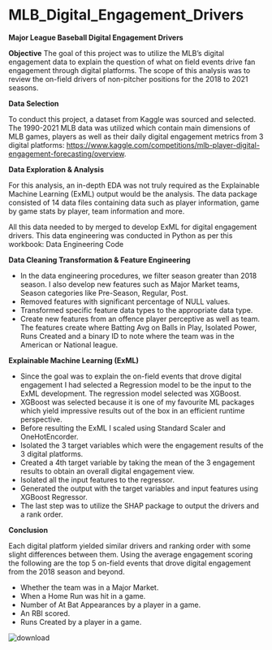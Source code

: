 # MLB_Digital_Engagement_Drivers
**Major League Baseball Digital Engagement Drivers**

**Objective**
The goal of this project was to utilize the MLB’s digital engagement data to explain the question of what on field events drive fan engagement through digital platforms. The scope of this analysis was to review the on-field drivers of non-pitcher positions for the 2018 to 2021 seasons.

**Data Selection**

To conduct this project, a dataset from Kaggle was sourced and selected. The 1990-2021 MLB data was utilized which contain main dimensions of MLB games, players as well as their daily digital engagement metrics from 3 digital platforms: https://www.kaggle.com/competitions/mlb-player-digital-engagement-forecasting/overview.

**Data Exploration & Analysis**

For this analysis, an in-depth EDA was not truly required as the Explainable Machine Learning (ExML) output would be the analysis. The data package consisted of 14 data files containing data such as player information, game by game stats by player, team information and more.

All this data needed to by merged to develop ExML for digital engagement drivers. This data engineering was conducted in Python as per this workbook: Data Engineering Code

**Data Cleaning Transformation & Feature Engineering**

*	In the data engineering procedures, we filter season greater than 2018 season. I also develop new features such as Major Market teams, Season categories like Pre-Season, Regular, Post.
*	Removed features with significant percentage of NULL values.
*	Transformed specific feature data types to the appropriate data type.
*	Create new features from an offence player perceptive as well as team. The features create where Batting Avg on Balls in Play, Isolated Power, Runs Created and a binary ID to note where the team was in the American or National league.

**Explainable Machine Learning (ExML)**

*	Since the goal was to explain the on-field events that drove digital engagement I had selected a Regression model to be the input to the ExML development. The regression model selected was XGBoost.
*	XGBoost was selected because it is one of my favourite ML packages which yield impressive results out of the box in an efficient runtime perspective.
*	Before resulting the ExML I scaled using Standard Scaler and OneHotEncorder.
*	Isolated the 3 target variables which were the engagement results of the 3 digital platforms.
*	Created a 4th target variable by taking the mean of the 3 engagement results to obtain an overall digital engagement view.
*	Isolated all the input features to the regressor.
*	Generated the output with the target variables and input features using XGBoost Regressor.
*	The last step was to utilize the SHAP package to output the drivers and a rank order.

**Conclusion**

Each digital platform yielded similar drivers and ranking order with some slight differences between them. Using the average engagement scoring the following are the top 5 on-field events that drove digital engagement from the 2018 season and beyond.

*	Whether the team was in a Major Market.
*	When a Home Run was hit in a game.
*	Number of At Bat Appearances by a player in a game.
*	An RBI scored.
*	Runs Created by a player in a game.

![download](https://user-images.githubusercontent.com/89919659/224550750-435b32a2-7ee4-42a0-98e2-690991a312a0.png)
